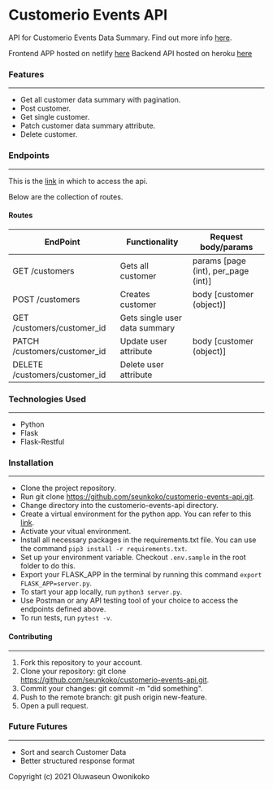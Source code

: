 # Customerio Events API

API for Customerio Events Data Summary. Find out more info [here](https://github.com/seunkoko/customerio-events-app).

Frontend APP hosted on netlify [here](https://customerio-events.netlify.app)
Backend API hosted on heroku [here](https://customerio-events-api.herokuapp.com/)

### Features
---

* Get all customer data summary with pagination.
* Post customer.
* Get single customer.
* Patch customer data summary attribute.
* Delete customer.

### Endpoints
---

This is the [link](https://customerio-events-api.herokuapp.com/) in which to access the api. 

Below are the collection of routes.


#### Routes
EndPoint          |   Functionality    |    Request body/params
------------------|--------------------|--------------------------------------------------------------
GET /customers     | Gets all customer   | params [page (int), per_page (int)]
POST /customers       | Creates customer    | body [customer (object)]        
GET /customers/customer_id      | Gets single user data summary    | 
PATCH /customers/customer_id       | Update user attribute    | body [customer (object)]  
DELETE /customers/customer_id  | Delete user attribute | 


### Technologies Used
---

- Python
- Flask
- Flask-Restful


### Installation
---

- Clone the project repository.
- Run git clone https://github.com/seunkoko/customerio-events-api.git.
- Change directory into the customerio-events-api directory.
- Create a virtual environment for the python app. You can refer to this [link](https://packaging.python.org/guides/installing-using-pip-and-virtualenv/).
- Activate your vitual environment.
- Install all necessary packages in the requirements.txt file. You can use the command `pip3 install -r requirements.txt`.
- Set up your environment variable. Checkout `.env.sample`  in the root folder to do this.
- Export your FLASK_APP in the terminal by running this command `export FLASK_APP=server.py`.
- To start your app locally, run `python3 server.py`.
- Use Postman or any API testing tool of your choice to access the endpoints defined above.
- To run tests, run `pytest -v`.


#### Contributing
---

1. Fork this repository to your account.
2. Clone your repository: git clone https://github.com/seunkoko/customerio-events-api.git.
4. Commit your changes: git commit -m "did something".
5. Push to the remote branch: git push origin new-feature.
6. Open a pull request.


### Future Futures
---
- Sort and search Customer Data
- Better structured response format


Copyright (c) 2021 Oluwaseun Owonikoko
